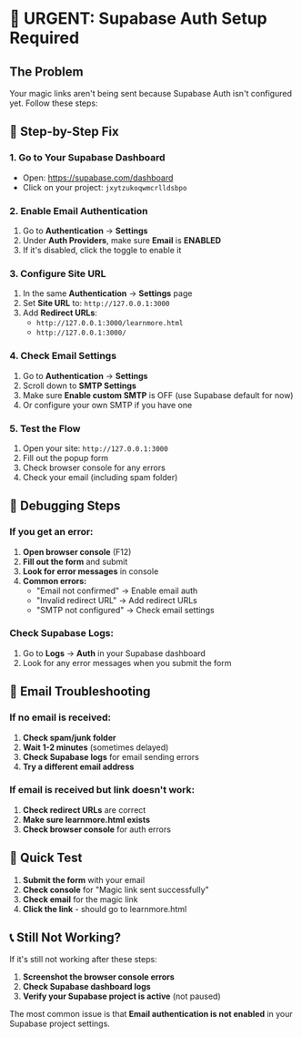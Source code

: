# 🚨 URGENT: Supabase Auth Setup Required

## The Problem
Your magic links aren't being sent because Supabase Auth isn't configured yet. Follow these steps:

## 🔧 Step-by-Step Fix

### 1. Go to Your Supabase Dashboard
- Open: https://supabase.com/dashboard
- Click on your project: `jxytzukoqwmcrlldsbpo`

### 2. Enable Email Authentication
1. Go to **Authentication** → **Settings**
2. Under **Auth Providers**, make sure **Email** is **ENABLED**
3. If it's disabled, click the toggle to enable it

### 3. Configure Site URL
1. In the same **Authentication** → **Settings** page
2. Set **Site URL** to: `http://127.0.0.1:3000`
3. Add **Redirect URLs**:
   - `http://127.0.0.1:3000/learnmore.html`
   - `http://127.0.0.1:3000/`

### 4. Check Email Settings
1. Go to **Authentication** → **Settings**
2. Scroll down to **SMTP Settings**
3. Make sure **Enable custom SMTP** is OFF (use Supabase default for now)
4. Or configure your own SMTP if you have one

### 5. Test the Flow
1. Open your site: `http://127.0.0.1:3000`
2. Fill out the popup form
3. Check browser console for any errors
4. Check your email (including spam folder)

## 🐛 Debugging Steps

### If you get an error:
1. **Open browser console** (F12)
2. **Fill out the form** and submit
3. **Look for error messages** in console
4. **Common errors:**
   - "Email not confirmed" → Enable email auth
   - "Invalid redirect URL" → Add redirect URLs
   - "SMTP not configured" → Check email settings

### Check Supabase Logs:
1. Go to **Logs** → **Auth** in your Supabase dashboard
2. Look for any error messages when you submit the form

## 📧 Email Troubleshooting

### If no email is received:
1. **Check spam/junk folder**
2. **Wait 1-2 minutes** (sometimes delayed)
3. **Check Supabase logs** for email sending errors
4. **Try a different email address**

### If email is received but link doesn't work:
1. **Check redirect URLs** are correct
2. **Make sure learnmore.html exists**
3. **Check browser console** for auth errors

## 🚀 Quick Test

1. **Submit the form** with your email
2. **Check console** for "Magic link sent successfully"
3. **Check email** for the magic link
4. **Click the link** - should go to learnmore.html

## 📞 Still Not Working?

If it's still not working after these steps:
1. **Screenshot the browser console errors**
2. **Check Supabase dashboard logs**
3. **Verify your Supabase project is active** (not paused)

The most common issue is that **Email authentication is not enabled** in your Supabase project settings.
